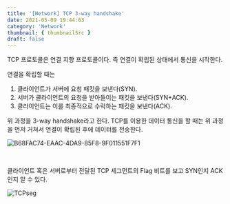 ```yaml
---
title: '[Network] TCP 3-way handshake'
date: 2021-05-09 19:44:63
category: 'Network'
thumbnail: { thumbnailSrc }
draft: false
---
```


TCP 프로토콜은 연결 지향 프로토콜이다. 즉 연결이 확립된 상태에서 통신을 시작한다.

연결을 확립할 때는

1. 클라이언트가 서버에 요청 패킷을 보낸다(SYN).
2. 서버가 클라이언트의 요청을 받아들이는 패킷을 보낸다(SYN+ACK).
3. 클라이언트는 이를 최종적으로 수락하는 패킷을 보낸다(ACK).

위 과정을 3-way handshake라고 한다. TCP를 이용한 데이터 통신을 할 때는 위 과정을 먼저 거쳐서
연결이 확립된 후에 데이터를 전송한다.

![B68FAC74-EAAC-4DA9-85F8-9F011551F7F1](https://user-images.githubusercontent.com/63030569/117566096-977a9e80-b0ef-11eb-89dd-0bc2ca8cc2f2.png)

<br>

클라이언트 혹은 서버로부터 전달된 TCP 세그먼트의 Flag 비트를 보고 SYN인지 ACK인지 알 수 있다.

![TCPseg](https://user-images.githubusercontent.com/63030569/117566416-80d54700-b0f1-11eb-88d8-6d4ca6a7096f.jpeg)
